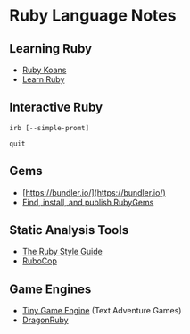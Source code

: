 # Ruby Language Notes

## Learning Ruby

- [Ruby Koans](http://rubykoans.com/)
- [Learn Ruby](https://rubymonk.com)

## Interactive Ruby

`irb [--simple-promt]`  

`quit`

## Gems

- [https://bundler.io/](https://bundler.io/)
- [Find, install, and publish RubyGems](https://rubygems.org/)

## Static Analysis Tools

- [The Ruby Style Guide](https://rubystyle.guide/)
- [RuboCop](https://rubocop.readthedocs.io/en/latest/)

## Game Engines

- [Tiny Game Engine](https://github.com/arichards4814/tiny_game_engine) (Text Adventure Games)
- [DragonRuby](development-docs/game-development/game-engines-and-frameworks/dragon-ruby-notes.md)
